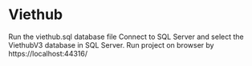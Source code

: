 # Viethub
Run the viethub.sql database file
Connect to SQL Server and select the ViethubV3 database in SQL Server.
Run project on browser by https://localhost:44316/
